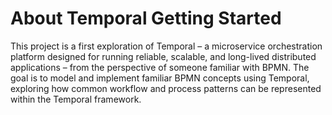 # About Temporal Getting Started

This project is a first exploration of Temporal – a microservice orchestration platform 
designed for running reliable, scalable, and long-lived distributed applications – from 
the perspective of someone familiar with BPMN. 
The goal is to model and implement familiar BPMN concepts using Temporal, exploring how 
common workflow and process patterns can be represented within the Temporal framework.
